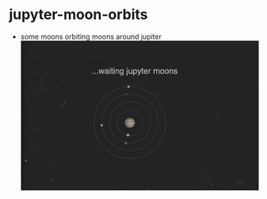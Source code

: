# jupyter-moon-orbits
- some moons orbiting moons around jupiter
![screenshot](Jupyter-ScreenShot.png)
